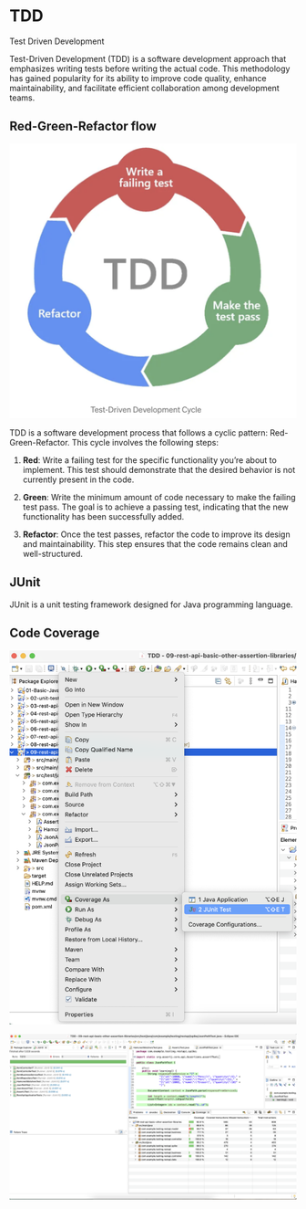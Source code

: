 # TDD
Test Driven Development

Test-Driven Development (TDD) is a software development approach that emphasizes writing tests before writing the actual code. This methodology has gained popularity for its ability to improve code quality, enhance maintainability, and facilitate efficient collaboration among development teams.

## Red-Green-Refactor flow
![TDD-flow](./assets/images/flow.png)

TDD is a software development process that follows a cyclic pattern: Red-Green-Refactor. This cycle involves the following steps:

1. **Red**: Write a failing test for the specific functionality you’re about to implement. This test should demonstrate that the desired behavior is not currently present in the code.

2. **Green**: Write the minimum amount of code necessary to make the failing test pass. The goal is to achieve a passing test, indicating that the new functionality has been successfully added.

3. **Refactor**: Once the test passes, refactor the code to improve its design and maintainability. This step ensures that the code remains clean and well-structured.


## JUnit
JUnit is a unit testing framework designed for Java programming language.


## Code Coverage

![Code-Coverage-1](./assets/images/coverage_1.png)

![Code-Coverage-2](./assets/images/coverage_2.png)
